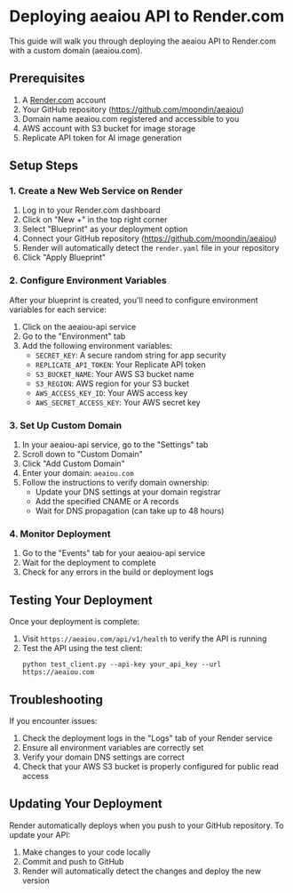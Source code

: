 # Deploying aeaiou API to Render.com

This guide will walk you through deploying the aeaiou API to Render.com with a custom domain (aeaiou.com).

## Prerequisites

1. A [Render.com](https://render.com) account
2. Your GitHub repository (https://github.com/moondin/aeaiou)
3. Domain name aeaiou.com registered and accessible to you
4. AWS account with S3 bucket for image storage
5. Replicate API token for AI image generation

## Setup Steps

### 1. Create a New Web Service on Render

1. Log in to your Render.com dashboard
2. Click on "New +" in the top right corner
3. Select "Blueprint" as your deployment option
4. Connect your GitHub repository (https://github.com/moondin/aeaiou) 
5. Render will automatically detect the `render.yaml` file in your repository
6. Click "Apply Blueprint"

### 2. Configure Environment Variables

After your blueprint is created, you'll need to configure environment variables for each service:

1. Click on the aeaiou-api service
2. Go to the "Environment" tab
3. Add the following environment variables:
   - `SECRET_KEY`: A secure random string for app security
   - `REPLICATE_API_TOKEN`: Your Replicate API token
   - `S3_BUCKET_NAME`: Your AWS S3 bucket name
   - `S3_REGION`: AWS region for your S3 bucket
   - `AWS_ACCESS_KEY_ID`: Your AWS access key
   - `AWS_SECRET_ACCESS_KEY`: Your AWS secret key

### 3. Set Up Custom Domain

1. In your aeaiou-api service, go to the "Settings" tab
2. Scroll down to "Custom Domain"
3. Click "Add Custom Domain"
4. Enter your domain: `aeaiou.com`
5. Follow the instructions to verify domain ownership:
   - Update your DNS settings at your domain registrar
   - Add the specified CNAME or A records
   - Wait for DNS propagation (can take up to 48 hours)

### 4. Monitor Deployment

1. Go to the "Events" tab for your aeaiou-api service
2. Wait for the deployment to complete
3. Check for any errors in the build or deployment logs

## Testing Your Deployment

Once your deployment is complete:

1. Visit `https://aeaiou.com/api/v1/health` to verify the API is running
2. Test the API using the test client:
   ```
   python test_client.py --api-key your_api_key --url https://aeaiou.com
   ```

## Troubleshooting

If you encounter issues:

1. Check the deployment logs in the "Logs" tab of your Render service
2. Ensure all environment variables are correctly set
3. Verify your domain DNS settings are correct
4. Check that your AWS S3 bucket is properly configured for public read access

## Updating Your Deployment

Render automatically deploys when you push to your GitHub repository. To update your API:

1. Make changes to your code locally
2. Commit and push to GitHub
3. Render will automatically detect the changes and deploy the new version
